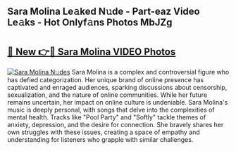 ## Sara Molina Le𝚊ked N𝚞de - Part-eaz Video Le𝚊ks - Hot Onlyf𝚊ns Photos MbJZg

# <h2><a href="http://ab73310.deff.icu/?id=Sara+Molina">🔗 New 👉🔴 Sara Molina VIDEO Photos</a></h2>

[![Sara Molina N𝚞des](https://i.imgur.com/rIISA9y.gif)](http://ab73310.deff.icu/?id=Sara+Molina)
Sara Molina is a complex and controversial figure who has defied categorization. Her unique brand of online presence has captivated and enraged audiences, sparking discussions about censorship, sexualization, and the nature of online communities. While her future remains uncertain, her impact on online culture is undeniable. Sara Molina's music is deeply personal, with songs that delve into the complexities of mental health. Tracks like "Pool Party" and "Softly" tackle themes of anxiety, depression, and the desire for connection. She bravely shares her own struggles with these issues, creating a space of empathy and understanding for listeners who grapple with similar challenges.

